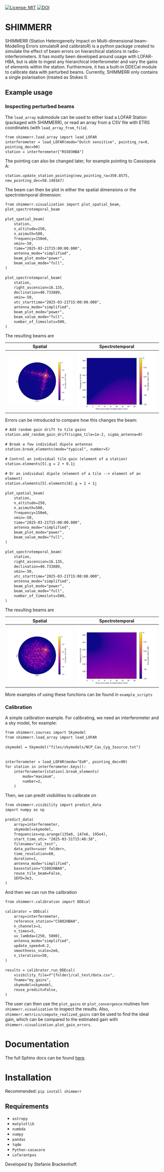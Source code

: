 [![License: MIT](https://img.shields.io/badge/License-MIT-yellow.svg)](https://opensource.org/licenses/MIT) [![DOI](https://zenodo.org/badge/DOI/10.5281/zenodo.15114900.svg)](https://doi.org/10.5281/zenodo.15114900)

# SHIMMERR

SHIMMERR (Station Heterogeneity Impact on Multi-dimensional beam-Modelling Errors simulatoR and calibratoR) is a python package created to simulate the effect of beam errors on hierarchical stations in radio-interferometers. It has mostly been developed around usage with LOFAR-HBA, but is able to ingest any hierarchical interferometer and vary the gains of elements within the station. Furthermore, it has a built-in DDECal module to calibrate data with perturbed beams. Currently, SHIMMERR only contains a single polarisation (treated as Stokes I).

## Example usage

### Inspecting perturbed beams
The `load_array` submodule can be used to either load a LOFAR Station (packaged with SHIMMERR), or read an array from a CSV file with ETRS coordinates (with `load_array_from_file`).
```
from shimmerr.load_array import load_LOFAR
interferometer = load_LOFAR(mode="Dutch sensitive", pointing_ra=0, pointing_dec=90)
station = interferometer["RS503HBA"]
```

The pointing can also be changed later, for example pointing to Cassiopeia A:
```
station.update_station_pointing(new_pointing_ra=350.8575, new_pointing_dec=58.148167)
```

The beam can then be plot in either the spatial dimensions or the spectrotemporal dimension:

```
from shimmerr.visualization import plot_spatial_beam, plot_spectrotemporal_beam

plot_spatial_beam(
    station,
    n_altitude=250,
    n_azimuth=500,
    frequency=150e6,
    vmin=-50,
    time="2025-03-21T15:00:00.000",
    antenna_mode="simplified",
    beam_plot_mode="power",
    beam_value_mode="full",
)

plot_spectrotemporal_beam(
    station,
    right_ascension=16.135,
    declination=40.733889,
    vmin=-50,
    utc_starttime="2025-03-21T15:00:00.000",
    antenna_mode="simplified",
    beam_plot_mode="power",
    beam_value_mode="full",
    number_of_timeslots=500,
)
```

The resulting beams are

Spatial | Spectrotemporal
:---:|:---:
![image](img/spatial_unperturbed.png)|![image](img/spectrotemporal_unperturbed.png)

Errors can be introduced to compare how this changes the beam:

```
# Add random gain drift to tile gains
station.add_random_gain_drift(sigma_tile=1e-2, sigma_antenna=0)

# Break a few individual dipole antennas
station.break_elements(mode="typical", number=5)

# Control an individual tile gain (element of a station)
station.elements[5].g = 2 + 0.1j

# Or an individual dipole (element of a tile --> element of an element)
station.elements[5].elements[8].g = 1 + 1j

plot_spatial_beam(
    station,
    n_altitude=250,
    n_azimuth=500,
    frequency=150e6,
    vmin=-50,
    time="2025-03-21T15:00:00.000",
    antenna_mode="simplified",
    beam_plot_mode="power",
    beam_value_mode="full",
)

plot_spectrotemporal_beam(
    station,
    right_ascension=16.135,
    declination=40.733889,
    vmin=-50,
    utc_starttime="2025-03-21T15:00:00.000",
    antenna_mode="simplified",
    beam_plot_mode="power",
    beam_value_mode="full",
    number_of_timeslots=500,
)
```
The resulting beams are

Spatial | Spectrotemporal
:---:|:---:
![image](img/spatial_perturbed.png)|![image](img/spectrotemporal_perturbed.png)

More examples of using these functions can be found in `example_scripts`
### Calibration

A simple calibration example. For calibrating, we need an interferometer and a sky model, for example:

```
from shimmerr.sources import Skymodel
from shimmerr.load_array import load_LOFAR

skymodel = Skymodel("files/skymodels/NCP_Cas_Cyg_3source.txt")


interferometer = load_LOFAR(mode="EoR", pointing_dec=90)
for station in interferometer.keys():
    interferometer[station].break_elements(
        mode="maximum",
        number=2,
    )
```

Then, we can predit visibilities to calibrate on

```
from shimmerr.visibility import predict_data
import numpy as np

predict_data(
    array=interferometer,
    skymodel=skymodel,
    frequencies=np.arange(135e6, 147e6, 195e4),
    start_time_utc= "2025-03-31T15:48:38",
    filename="cal_test",
    data_path=<user folder>,
    time_resolution=60,
    duration=1, 
    antenna_mode="simplified",
    basestation="CS002HBA0",
    reuse_tile_beam=False,
    SEFD=3e3,
)
```

And then we can run the calibration
```
from shimmerr.calibration import DDEcal

calibrator = DDEcal(
    array=interferometer,
    reference_station="CS002HBA0",
    n_channels=1,
    n_times=5,
    uv_lambda=[250, 5000],
    antenna_mode="simplified",
    update_speed=0.2,
    smoothness_scale=2e6,
    n_iterations=50,
)

results = calibrator.run_DDEcal(
    visibility_file=f"{folder}/cal_test/data.csv",
    fname="my_gains",
    skymodel=skymodel,
    reuse_predict=False,
)
```

The user can then use the `plot_gains` or `plot_convergence` routines fom `shimmerr.visualization` to inspect the results. Also, `shimmerr.metrics/compute_realized_gains` can be used to find the ideal gain, which can be compared to the estimated gain with `shimmerr.visualization.plot_gain_errors`.

# Documentation
The full Sphinx docs can be found [here](https://stefanie-b.github.io/shimmerr/).


# Installation
Recommended: `pip install shimmerr`

## Requirements
- `astropy`
- `matplotlib`
- `numbda`
- `numpy`
- `pandas`
- `tqdm`
- `Python-casacore`
- `Lofarantpos`

Developed by Stefanie Brackenhoff.
